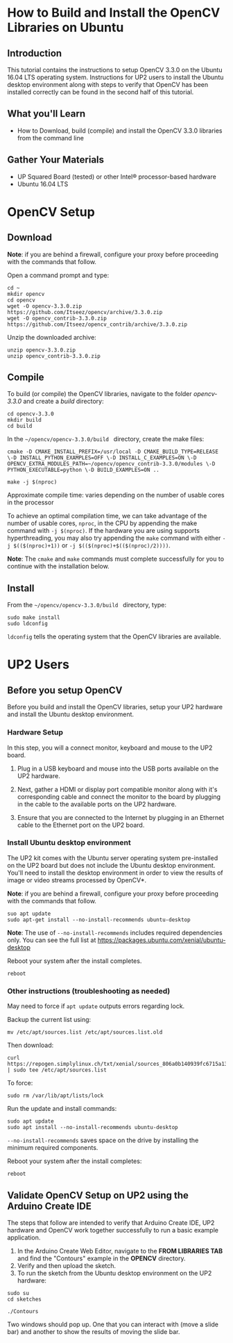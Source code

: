 
# How to Build and Install the OpenCV Libraries on Ubuntu
## Introduction
This tutorial contains the instructions to setup OpenCV 3.3.0 on the Ubuntu 16.04 LTS operating system. Instructions for UP2 users to install the Ubuntu desktop environment along with steps to verify that OpenCV has been installed correctly can be found in the second half of this tutorial.

## What you'll Learn
* How to Download, build (compile) and install the OpenCV 3.3.0 libraries from the command line

## Gather Your Materials
* UP Squared Board (tested) or other Intel® processor-based hardware
* Ubuntu 16.04 LTS

# OpenCV Setup

## Download

**Note**: if you are behind a firewall, configure your proxy before proceeding with the commands that follow.

Open a command prompt and type:

```
cd ~
mkdir opencv
cd opencv
wget -O opencv-3.3.0.zip https://github.com/Itseez/opencv/archive/3.3.0.zip
wget -O opencv_contrib-3.3.0.zip https://github.com/Itseez/opencv_contrib/archive/3.3.0.zip
```
[//]: # ()

Unzip the downloaded archive:

```
unzip opencv-3.3.0.zip
unzip opencv_contrib-3.3.0.zip
```

## Compile
To build (or compile) the OpenCV libraries, navigate to the folder *opencv-3.3.0* and create a *build* directory:

```
cd opencv-3.3.0
mkdir build
cd build
```
In the `~/opencv/opencv-3.3.0/build ` directory, create the make files:

[//]: # (cmake ../)
```
cmake -D CMAKE_INSTALL_PREFIX=/usr/local -D CMAKE_BUILD_TYPE=RELEASE \-D INSTALL_PYTHON_EXAMPLES=OFF \-D INSTALL_C_EXAMPLES=ON \-D OPENCV_EXTRA_MODULES_PATH=~/opencv/opencv_contrib-3.3.0/modules \-D PYTHON_EXECUTABLE=python \-D BUILD_EXAMPLES=ON ..

make -j $(nproc)
```
Approximate compile time: varies depending on the number of usable cores in the processor

To achieve an optimal compilation time, we can take advantage of the number of usable cores, `nproc`, in the CPU by appending the make command with `-j $(nproc)`. If the hardware you are using supports hyperthreading, you may also try appending the `make` command with either `-j $(($(nproc)+1))` or `-j $(($(nproc)+$(($(nproc)/2))))`.

**Note**: The `cmake` and `make` commands must complete successfully for you to continue with the installation below.

## Install
From the  `~/opencv/opencv-3.3.0/build ` directory, type:
```
sudo make install
sudo ldconfig
```

`ldconfig` tells the operating system that the OpenCV libraries are available.

# UP2 Users
## Before you setup OpenCV 
Before you build and install the OpenCV libraries, setup your UP2 hardware and install the Ubuntu desktop environment.

### Hardware Setup
In this step, you will a connect monitor, keyboard and mouse to the UP2 board.

1. Plug in a USB keyboard and mouse into the USB ports available on the UP2 hardware. 

2. Next, gather a HDMI or display port compatible monitor along with it's corresponding cable and connect the monitor to the board by plugging in the cable to the available ports on the UP2 hardware.

3. Ensure that you are connected to the Internet by plugging in an Ethernet cable to the Ethernet port on the UP2 board.

### Install Ubuntu desktop environment
The UP2 kit comes with the Ubuntu server operating system pre-installed on the UP2 board but does not include the Ubuntu desktop environment. You'll need to install the desktop environment in order to view the results of image or video streams processed by OpenCV\*.

**Note**: if you are behind a firewall, configure your proxy before proceeding with the commands that follow.

```
suo apt update
sudo apt-get install --no-install-recommends ubuntu-desktop
```
**Note**: The use of `--no-install-recommends` includes required dependencies only. You can see the full list at https://packages.ubuntu.com/xenial/ubuntu-desktop

Reboot your system after the install completes.
```
reboot
```
### Other instructions (troubleshooting as needed)
May need to force if `apt update` outputs errors regarding lock.

Backup the current list using:
```
mv /etc/apt/sources.list /etc/apt/sources.list.old
```

Then download:

```
curl https://repogen.simplylinux.ch/txt/xenial/sources_806a0b140939fc6715a1303545ba86ee3f40492c.txt | sudo tee /etc/apt/sources.list
```
To force:
```
sudo rm /var/lib/apt/lists/lock 
```

Run the update and install commands:
```
sudo apt update
sudo apt install --no-install-recommends ubuntu-desktop
```

`--no-install-recommends` saves space on the drive by installing the minimum required components.

Reboot your system after the install completes:
```
reboot
```

## Validate OpenCV Setup on UP2 using the Arduino Create IDE
The steps that follow are intended to verify that Arduino Create IDE, UP2 hardware and OpenCV work together successfully to run a basic example application.

1. In the Arduino Create Web Editor, navigate to the **FROM LIBRARIES TAB** and find the "Contours" example in the **OPENCV** directory.
2. Verify and then upload the sketch.
3. To run the sketch from the Ubuntu desktop environment on the UP2 hardware: 

```
sudo su
cd sketches
```
```
./Contours
```
Two windows should pop up. One that you can interact with (move a slide bar) and another to show the results of moving the slide bar.
